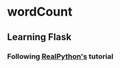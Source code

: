 # wordCount

## Learning Flask

### Following [RealPython's](https://realpython.com/blog/python/flask-by-example-part-1-project-setup/) tutorial